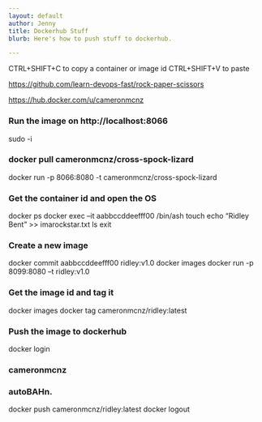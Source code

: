 ```yaml
---
layout: default
author: Jenny
title: Dockerhub Stuff
blurb: Here's how to push stuff to dockerhub.

---
```


CTRL+SHIFT+C to copy a container or image id
CTRL+SHIFT+V to paste

https://github.com/learn-devops-fast/rock-paper-scissors

https://hub.docker.com/u/cameronmcnz





### Run the image on http://localhost:8066
sudo -i
### docker pull cameronmcnz/cross-spock-lizard
docker run -p 8066:8080 -t cameronmcnz/cross-spock-lizard

### Get the container id and open the OS

docker ps
docker exec –it aabbccddeefff00 /bin/ash
touch echo “Ridley Bent” >> imarockstar.txt
ls
exit

### Create a new image

docker commit aabbccddeefff00 ridley:v1.0
docker images
docker run -p 8099:8080 –t ridley:v1.0

### Get the image id and tag it
docker images
docker tag <imageid> cameronmcnz/ridley:latest
  
  
### Push the image to dockerhub  
docker login 
### cameronmcnz
### autoBAHn.
docker push cameronmcnz/ridley:latest
docker logout



